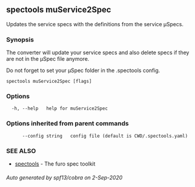 ## spectools muService2Spec

Updates the service specs with the definitions from the service µSpecs.

### Synopsis

The converter will update your service specs and also delete specs if they are not in the µSpec file anymore.

Do not forget to set your µSpec folder in the .spectools config. 


```
spectools muService2Spec [flags]
```

### Options

```
  -h, --help   help for muService2Spec
```

### Options inherited from parent commands

```
      --config string   config file (default is CWD/.spectools.yaml)
```

### SEE ALSO

* [spectools](spectools.md)	 - The furo spec toolkit

###### Auto generated by spf13/cobra on 2-Sep-2020
